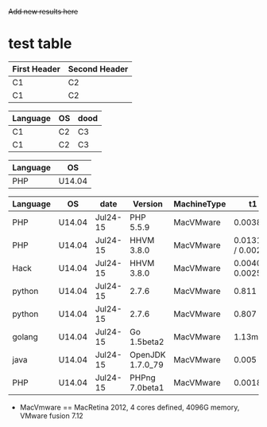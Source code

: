 ~~Add new results here~~

# test table

| First Header | Second Header |
| --------     | ------------- |
| C1 | C2 |
| C1 | C2 |

| Language | OS | dood |
| -------- | -- | ---- |
| C1 | C2 | C3 |
| C1 | C2 | C3 |

| Language | OS |
| -------- | -- |
| PHP    | U14.04 |

| Language | OS | date | Version | MachineType | t1 | t5 |
| -------- | -- | ---- | ------- | ----------- | -- | -- |
| PHP    | U14.04 | Jul24-15 | PHP 5.5.9  | MacVMware |0.00382 |  10.19s |
| PHP    | U14.04 | Jul24-15 | HHVM 3.8.0 | MacVMware  | 0.013165 / 0.0029  |   1.711s |
| Hack   | U14.04 | Jul24-15 | HHVM 3.8.0 | MacVMware |  0.0040 / 0.0025   |    1.669s |
| python | U14.04 | Jul24-15 | 2.7.6 | MacVMware  | 0.811 | 7.72s |
| python | U14.04 | Jul24-15 | 2.7.6 | MacVMware  | 0.807 | 7.48s |
| golang | U14.04 | Jul24-15 | Go 1.5beta2  | MacVMware |  1.13ms |  10.28s |
| java   | U14.04 | Jul24-15 | OpenJDK 1.7.0_79 | MacVMware | 0.005 |  1.70s |
| PHP    | U14.04 | Jul24-15 | PHPng 7.0beta1 | MacVMware | 0.0018 | 3.15s |

* MacVmware == MacRetina 2012, 4 cores defined, 4096G memory, VMware fusion 7.12
